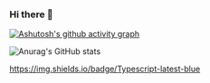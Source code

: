 ### Hi there 👋

<!--
**HideTheTime/HideTheTime** is a ✨ _special_ ✨ repository because its `README.md` (this file) appears on your GitHub profile.

Here are some ideas to get you started:

- 🔭 I’m currently working on ...
- 🌱 I’m currently learning ...
- 👯 I’m looking to collaborate on ...
- 🤔 I’m looking for help with ...
- 💬 Ask me about ...
- 📫 How to reach me: ...
- 😄 Pronouns: ...
- ⚡ Fun fact: ...
-->


[![Ashutosh's github activity graph](https://activity-graph.herokuapp.com/graph?username=HideTheTime&theme=github)](https://github.com/ashutosh00710/github-readme-activity-graph)


![Anurag's GitHub stats](https://github-readme-stats.vercel.app/api?username=HideTheTime&show_icons=true&theme=Gradient)

https://img.shields.io/badge/Typescript-latest-blue
